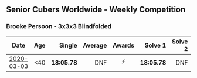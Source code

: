 ## Senior Cubers Worldwide - Weekly Competition
### Brooke Persoon - 3x3x3 Blindfolded

| Date | Age | Single | Average | Awards | Solve 1 | Solve 2 | Solve 3 | Video |
| :--: | :--: | --: | --: | :--: | --: | --: | --: | :-- |
| [2020-03-03](../../results/333bf/2020-03-03.md) | <40 | **18:05.78** | DNF | ⚡ | **18:05.78** | DNF | DNF | [Link](https://www.facebook.com/events/186820176097844/permalink/191609515618910/) |


<!-- Global site tag (gtag.js) - Google Analytics -->
<script async src="https://www.googletagmanager.com/gtag/js?id=UA-86348435-3"></script>
<script>window.dataLayer = window.dataLayer || []; function gtag() {dataLayer.push(arguments);} gtag('js', new Date()); gtag('config', 'UA-86348435-3');</script>
